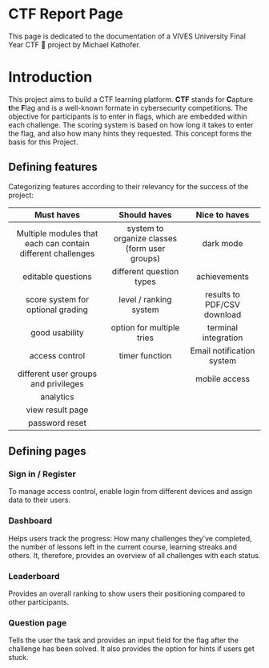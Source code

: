 # CTF Report Page

This page is dedicated to the documentation of a VIVES University Final Year CTF :triangular_flag_on_post: project by Michael Kathofer.


# Introduction

This project aims to build a CTF learning platform. **CTF** stands for **C**apture **t**he **F**lag and is a well-known
formate in cybersecurity competitions. The objective for participants is to enter in flags, which are embedded within
each challenge. The scoring system is based on how long it takes to enter the flag, and also how many hints they
requested.
This concept forms the basis for this Project.

## Defining features
Categorizing features according to their relevancy for the success of the project:

| Must haves                                                 | Should haves                                  | Nice to haves              |
| :--------------------------------------------------------: |:---------------------------------------------:|:--------------------------:|
| Multiple modules that each can contain different challenges| system to organize classes (form user groups) | dark mode                  |
| editable questions                                         | different question types                      | achievements               |
| score system for optional grading                          | level / ranking system                        | results to PDF/CSV download|
| good usability                                             | option for multiple tries                     | terminal integration       |
|access control                                              | timer function                                | Email notification system  |
|different user groups and privileges                        |                                               | mobile access              |
|analytics                                                   ||
|view result page                                            ||
|password reset                                              ||


## Defining pages
### Sign in / Register
To manage access control, enable login from different devices and assign data to their users.

### Dashboard
Helps users track the progress: How many challenges they’ve completed,
the number of lessons left in the current course, learning streaks and others.
It, therefore, provides an overview of all challenges with each status.

### Leaderboard
Provides an overall ranking to show users their positioning compared to other participants.

### Question page
Tells the user the task and provides an input field for the flag after the challenge has been solved.
It also provides the option for hints if users get stuck.